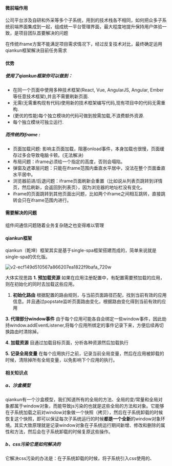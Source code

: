#### 微前端作用

公司平台涉及自研和外采等多个子系统，用到的技术栈各不相同，如何把众多子系统前端界面集成到一起，组成统一平台管理界面，最大程度地提升保持用户体验一致，是项目团队首要解决的问题

在传统iframe方案不能满足项目需求情况下，经过反复技术对比，最终确定运用qiankun框架解决目前任务需求



#### 优势

##### 使用了qiankun框架你可以做到：

- 在同一个页面中使用多种技术框架(React, Vue, AngularJS, Angular, Ember等任意技术框架),并且不需要刷新页面.
- 无需(无需重构现有代码)使用新的技术框架编写代码,现有项目中的代码无需重构.
- (更优的性能)每个独立模块的代码可做到按需加载,不浪费额外资源.
- 每个独立模块可独立运行.

##### 而传统的iframe :

- 页面加载问题: 影响主页面加载，阻塞onload事件，本身加载也很慢，页面缓存过多会导致电脑卡顿。(无法解决)
- 布局问题：iframe必须给一个指定的高度，否则会塌陷。
- 弹窗及遮罩层问题：只能在iframe范围内垂直水平居中，没法在整个页面垂直水平居中。
- 浏览器前进/后退问题：iframe页面刷新会重置（比如说从列表页跳转到详情页，然后刷新，会返回到列表页），因为浏览器的地址栏没有变化。
- iframe的页面跳转到其他页面出问题，比如两个iframe之间相互跳转，直接跳转会只在iframe范围内进行。



#### 需要解决的问题

组件间通信问题随着业务复杂随之也变得难以管理





#### qiankun框架

qiankun（乾坤）框架其实是基于single-spa框架搭建而成的，简单来说就是single-spa的优化版。

![v2-ecf149d510567a866207ea1822f9bafa_720w](D:\personal_files\md\知识整理\微前端\img\v2-ecf149d510567a866207ea1822f9bafa_720w.jpg)



大体实现思路
**1. 预加载资源** 如果在应用注册配置中，有配置需要预加载的应用，则在初始化的同时去加载这些应用。

1. **初始化路由** 根据配置的路由规则，与当前页面路径匹配，找到当前有效的应用信息。并且通过popstate监听页面路由变化，根据路由变化得到当前有效的应用

**3. 代理部分window事件** 由于每个应用可能各自会绑定一些window事件，因此劫持window.addEventListener,将每个应用所绑定的事件记录下来，方便后续再切换路由时清除掉。

**4. 加载资源** 目通过加载目标页面，分析各种资源然后加载执行

**5. 记录全局变量** 在每个应用执行之前，记录当前全局变量，然后在应用被卸载的时候，清除掉所有全局变量，以免影响下个应用的执行。



#### **相关知识点**

##### a、沙盒模型

qiankun有一个沙盒模型，我们知道所有的全局的方法、全局的变/常量和全局对象都属于window对象，而能导致js污染的也就是这些全局的方法和对象。它能够在子系统加载之前对window对象做一个快照（拷贝），然后在子系统卸载的时候恢复这个快照，即可以保证每次子系统运行的时候**都是一个全新**的window对象环境。其实大致原理就是记录window对象在子系统运行期间新增、修改和删除的属性和方法，然后会在子系统卸载的时候复原这些操作。

##### b、css污染它是如何解决的

它解决css污染的办法是：在子系统卸载的时候，将子系统引入css使用的<link>、<style>标签移除掉。移除的办法是重写<head>标签的appendChild方法，办法类似定时器的重写。子系统加载时，会将所需要的js/css文件插入到<head>标签，而重写的appendChild方法会记录所插入的标签，然后子系统卸载的时候，会移除这些标签。

##### c、子系统预请求是如何实现的

我们需要知道子系统有哪些js/css需要加载，而借助systemJs加载子系统，只知道子系统的入口文件(app.js)。qiankun不仅支持app.js作为入口文件，还支持index.html作为入口文件，它会用正则匹配出index.html里面的js/css标签，然后实现预请求。